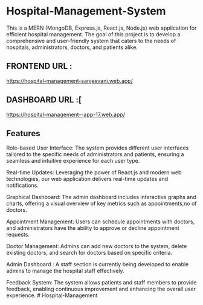 # Hospital-Management-System
This is a MERN (MongoDB, Express.js, React.js, Node.js) web application for efficient hospital management. The goal of this project is to develop a comprehensive and user-friendly system that caters to the needs of hospitals, administrators, doctors, and patients alike. 

## FRONTEND URL :
https://hospital-management-sanjeevani.web.app/

## DASHBOARD URL :[
https://hospital-management--app-17.web.app/

## Features
Role-based User Interface: The system provides different user interfaces tailored to the specific needs of administrators and patients, ensuring a seamless and intuitive experience for each user type.

Real-time Updates: Leveraging the power of React.js and modern web technologies, our web application delivers real-time updates and notifications.

Graphical Dashboard: The admin dashboard includes interactive graphs and charts, offering a visual overview of key metrics such as appointments,no of doctors.

Appointment Management: Users can schedule appointments with doctors, and administrators have the ability to approve or decline appointment requests.

Doctor Management: Admins can add new doctors to the system, delete existing doctors, and search for doctors based on specific criteria.

Admin Dashboard : A staff section is currently being developed to enable admins to manage the hospital staff effectively.

Feedback System: The system allows patients and staff members to provide feedback, enabling continuous improvement and enhancing the overall user experience.
#   H o s p i t a l - M a n a g e m e n t  
 